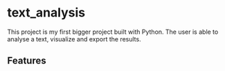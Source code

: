# text_analysis
This project is my first bigger project built with Python. The user is able to analyse a text, visualize and export the results.
## Features
